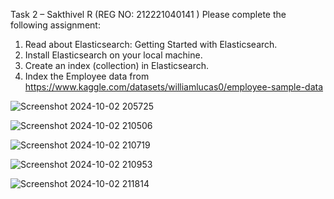 Task 2 – Sakthivel R (REG NO: 212221040141 ) Please complete the following assignment: 
1.	Read about Elasticsearch: Getting Started with Elasticsearch. 
2.	Install Elasticsearch on your local machine. 
3.	Create an index (collection) in Elasticsearch. 
4.	Index the Employee data from https://www.kaggle.com/datasets/williamlucas0/employee-sample-data 

![Screenshot 2024-10-02 205725](https://github.com/user-attachments/assets/2ae94b5b-f78c-44e5-bf96-a9f71f33baef)


![Screenshot 2024-10-02 210506](https://github.com/user-attachments/assets/52560aba-57df-44b4-9f89-8280ff6afb99)

![Screenshot 2024-10-02 210719](https://github.com/user-attachments/assets/1480cd62-b7cb-405b-83e7-d8151591cfba)

![Screenshot 2024-10-02 210953](https://github.com/user-attachments/assets/2b2d75dc-d094-4207-9c89-a4b564b618aa)

![Screenshot 2024-10-02 211814](https://github.com/user-attachments/assets/b9728a72-417c-41fe-8eb0-c8d93781746a)

